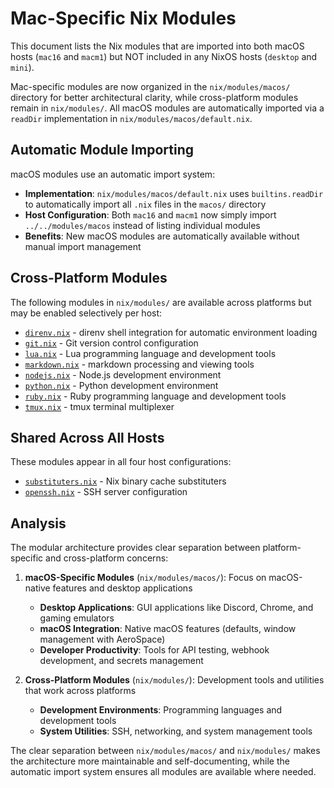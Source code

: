 # Mac-Specific Nix Modules

This document lists the Nix modules that are imported into both macOS hosts (`mac16` and `macm1`) but NOT included in any NixOS hosts (`desktop` and `mini`).

Mac-specific modules are now organized in the `nix/modules/macos/` directory for better architectural clarity, while cross-platform modules remain in `nix/modules/`. All macOS modules are automatically imported via a `readDir` implementation in `nix/modules/macos/default.nix`.

## Automatic Module Importing

macOS modules use an automatic import system:

- **Implementation**: `nix/modules/macos/default.nix` uses `builtins.readDir` to automatically import all `.nix` files in the `macos/` directory
- **Host Configuration**: Both `mac16` and `macm1` now simply import `../../modules/macos` instead of listing individual modules
- **Benefits**: New macOS modules are automatically available without manual import management

## Cross-Platform Modules

The following modules in `nix/modules/` are available across platforms but may be enabled selectively per host:

- [`direnv.nix`](nix/modules/direnv.nix) - direnv shell integration for automatic environment loading
- [`git.nix`](nix/modules/git.nix) - Git version control configuration
- [`lua.nix`](nix/modules/lua.nix) - Lua programming language and development tools
- [`markdown.nix`](nix/modules/markdown.nix) - markdown processing and viewing tools
- [`nodejs.nix`](nix/modules/nodejs.nix) - Node.js development environment
- [`python.nix`](nix/modules/python.nix) - Python development environment
- [`ruby.nix`](nix/modules/ruby.nix) - Ruby programming language and development tools
- [`tmux.nix`](nix/modules/tmux.nix) - tmux terminal multiplexer

## Shared Across All Hosts

These modules appear in all four host configurations:
- [`substituters.nix`](nix/modules/substituters.nix) - Nix binary cache substituters
- [`openssh.nix`](nix/modules/openssh.nix) - SSH server configuration

## Analysis

The modular architecture provides clear separation between platform-specific and cross-platform concerns:

1. **macOS-Specific Modules** (`nix/modules/macos/`): Focus on macOS-native features and desktop applications
   - **Desktop Applications**: GUI applications like Discord, Chrome, and gaming emulators  
   - **macOS Integration**: Native macOS features (defaults, window management with AeroSpace)
   - **Developer Productivity**: Tools for API testing, webhook development, and secrets management

2. **Cross-Platform Modules** (`nix/modules/`): Development tools and utilities that work across platforms
   - **Development Environments**: Programming languages and development tools
   - **System Utilities**: SSH, networking, and system management tools

The clear separation between `nix/modules/macos/` and `nix/modules/` makes the architecture more maintainable and self-documenting, while the automatic import system ensures all modules are available where needed.
